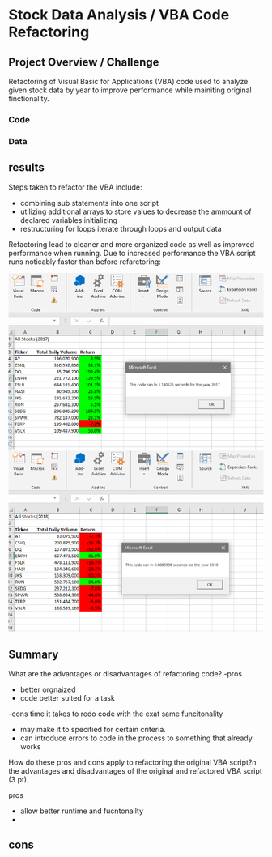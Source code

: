 # Stock Data Analysis / VBA Code Refactoring  


## Project Overview / Challenge  
Refactoring of Visual Basic for Applications (VBA) code used to analyze given stock data by year to improve performance while mainiting original finctionality. 

### Code 

### Data


## results 

Steps taken to refactor the VBA include: 
- combining sub statements into one script 
- utilizing additional arrays to store values to decrease the ammount of declared variables initializing 
- restructuring for loops iterate through loops and output data

Refactoring lead to cleaner and more organized code as well as improved performance when running. 
Due to increased performance the VBA script runs noticably faster than before refarctoring: 

![refactor_2017](https://github.com/DonnieData/stock-analysis/blob/main/Resources/VBA_Challenge_2017.png)
![refactor 2018](https://github.com/DonnieData/stock-analysis/blob/main/Resources/VBA_Challenge_2018.png)
## Summary  

What are the advantages or disadvantages of refactoring code?
-pros
- better orgnaized 
- code better suited for a task 

-cons 
time it takes to redo code with the exat same funcitonality 
- may make it to specified for certain criteria.
- can introduce errors to code in the process to something that already works 

How do these pros and cons apply to refactoring the original VBA script?n the advantages and disadvantages of the original and refactored VBA script (3 pt).

pros 
- allow better runtime and fucntonailty 
- 

cons 
- 
